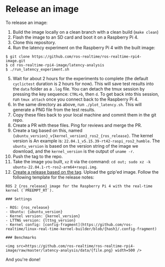 Release an image
================

To release an image:

1. Build the image locally on a clean branch with a clean build (`make clean`)
2. Flash the image to an SD card and boot it on a Raspberry Pi 4.
3. Clone this repository.
4. Run the latency experiment on the Raspberry Pi 4 with the built image:

```
$ git clone https://github.com/ros-realtime/ros-realtime-rpi4-image.git
$ cd ros-realtime-rpi4-image/latency-analysis
$ ./run_latency_experiment.sh
```

5. Wait for about 2 hours for the experiments to complete (the default
   `cyclictest` duration is 2 hours for now). This will save test results into
   the `data` folder as a `.log` file. You can detach the tmux session by
   pressing the key sequence: `CTRL+b`, then `d`. To get back into this
   session, run `tmux attach` once you connect back to the Raspberry Pi 4.
6. In the same directory as above, run `./plot_latency.sh`. This will generate
   a PNG file from the test results.
7. Copy these files back to your local machine and commit them in the git repo.
8. Create a PR with these files. Ping for reviews and merge the PR.
9. Create a tag based on this, named
   `{ubuntu_version}_v{kernel_version}_ros2_{ros_release}`. The kernel version is An example is:
   `22.04.1_v5.15.39-rt42-raspi_ros2_humble`. The `ubuntu_version` is based on
   the version string of the image we download, and the `kernel_version` is the
   output of `uname -r`.
10. Push the tag to the repo.
11. Take the image you built, `xz` it via the command: `cd out; sudo xz -k ubuntu-22.04.1-rt-ros2-arm64+raspi.img`.
12. [Create a release based on the tag](https://github.com/ros-realtime/ros-realtime-rpi4-image/releases/new). Upload the gzip'ed image. Follow the following template for the release notes:

```
ROS 2 {ros_release} image for the Raspberry Pi 4 with the real-time kernel (`PREEMPT_RT`).

### Settings

- ROS: {ros_release}
- Ubuntu: {ubuntu_version}
- Kernel version: {kernel_version}
- LTTNG version: {lttng_version}
- Kernel config: [config-fragment](https://github.com/ros-realtime/linux-real-time-kernel-builder/blob/{hash}/.config-fragment)

### Benchmarks

<img src=https://github.com/ros-realtime/ros-realtime-rpi4-image/raw/master/latency-analysis/data/{file.png} width=500 />
```

And you're done!
